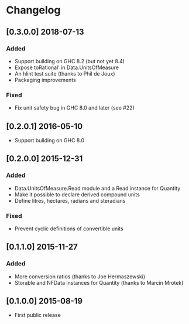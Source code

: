 # Changelog

## [0.3.0.0] 2018-07-13
### Added
* Support building on GHC 8.2 (but not yet 8.4)
* Expose toRational' in Data.UnitsOfMeasure
* An hlint test suite (thanks to Phil de Joux)
* Packaging improvements

### Fixed
* Fix unit safety bug in GHC 8.0 and later (see #22)

## [0.2.0.1] 2016-05-10
* Support building on GHC 8.0

## [0.2.0.0] 2015-12-31
### Added
* Data.UnitsOfMeasure.Read module and a Read instance for Quantity
* Make it possible to declare derived compound units
* Define litres, hectares, radians and steradians

### Fixed
* Prevent cyclic definitions of convertible units

## [0.1.1.0] 2015-11-27
### Added
* More conversion ratios (thanks to Joe Hermaszewski)
* Storable and NFData instances for Quantity (thanks to Marcin Mrotek)

## [0.1.0.0] 2015-08-19
* First public release
